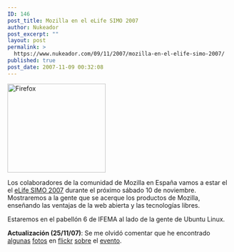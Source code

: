 ```yaml
---
ID: 146
post_title: Mozilla en el eLife SIMO 2007
author: Nukeador
post_excerpt: ""
layout: post
permalink: >
  https://www.nukeador.com/09/11/2007/mozilla-en-el-elife-simo-2007/
published: true
post_date: 2007-11-09 00:32:08
---
```

<p><img class="centered" style="width: 220px; height: 199px;" src="http://gigazine.jp/img/2006/09/01/firefox_mascot/firefox.png" alt="Firefox" /></p>
<p> Los colaboradores de la comunidad de Mozilla en España vamos a estar el el <a title="E-Life SIMO" href="http://www.e-life.es/">eLife SIMO 2007</a> durante el próximo sábado 10 de noviembre. Mostraremos a la gente que se acerque los productos de Mozilla, enseñando las ventajas de la web abierta y las tecnologías libres.</p>
<p>Estaremos en el pabellón 6 de IFEMA al lado de la gente de Ubuntu Linux.</p><p><strong>Actualización (25/11/07)</strong>: Se me olvidó comentar que he encontrado <a href="http://flickr.com/photos/pixelydixel/2038355396/">algunas</a> <a href="http://flickr.com/photos/pixelydixel/2038354566/">fotos</a> en <a href="http://flickr.com/photos/pixelydixel/2037554691/">flickr</a> <a href="http://flickr.com/photos/pixelydixel/2038344728/">sobre</a> el <a href="http://flickr.com/photos/pixelydixel/2037539221/">evento</a>.</p>